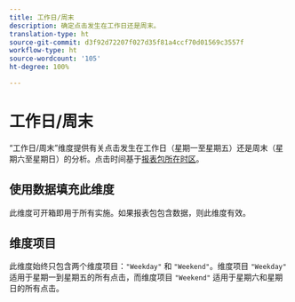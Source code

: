```yaml
---
title: 工作日/周末
description: 确定点击发生在工作日还是周末。
translation-type: ht
source-git-commit: d3f92d72207f027d35f81a4ccf70d01569c3557f
workflow-type: ht
source-wordcount: '105'
ht-degree: 100%

---
```



# 工作日/周末

“工作日/周末”维度提供有关点击发生在工作日（星期一至星期五）还是周末（星期六至星期日）的分析。点击时间基于[报表包所在时区](/help/admin/admin/general-acct-settings-admin.md)。

## 使用数据填充此维度

此维度可开箱即用于所有实施。如果报表包包含数据，则此维度有效。

## 维度项目

此维度始终只包含两个维度项目：`"Weekday"` 和 `"Weekend"`。维度项目 `"Weekday"` 适用于星期一到星期五的所有点击，而维度项目 `"Weekend"` 适用于星期六和星期日的所有点击。

